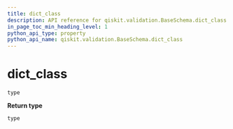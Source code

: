 ```yaml
---
title: dict_class
description: API reference for qiskit.validation.BaseSchema.dict_class
in_page_toc_min_heading_level: 1
python_api_type: property
python_api_name: qiskit.validation.BaseSchema.dict_class
---
```


# dict\_class

<span id="qiskit.validation.BaseSchema.dict_class" />

`type`

**Return type**

`type`

